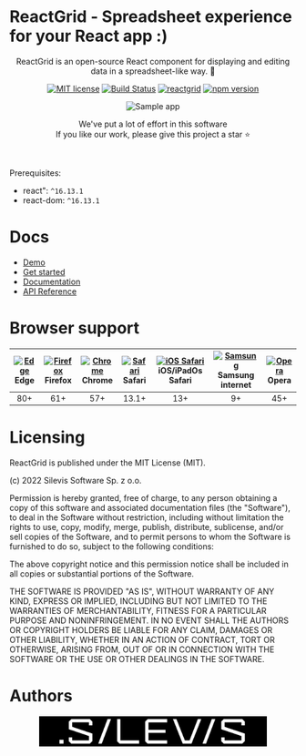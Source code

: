 # ReactGrid - Spreadsheet experience for your React app :)

<div align="center">

ReactGrid is an open-source React component for displaying and editing data in a spreadsheet-like way. 🚀

[![MIT license](https://img.shields.io/badge/License-MIT-blue.svg)](https://github.com/silevis/reactgrid/blob/develop/LICENSE)
[![Build Status](https://dev.azure.com/Silevis/ReactGrid/_apis/build/status/GitHub-MIT/Upgrade%20version%20and%20publish?branchName=master)](https://dev.azure.com/Silevis/ReactGrid/_build/latest?definitionId=17&branchName=master)
[![reactgrid](https://img.shields.io/endpoint?url=https://dashboard.cypress.io/badge/simple/hwrqiy&style=flat&logo=cypress)](https://dashboard.cypress.io/projects/hwrqiy/runs)
[![npm version](https://badge.fury.io/js/%40silevis%2Freactgrid.svg)](https://badge.fury.io/js/%40silevis%2Freactgrid)

<img alt="Sample app" src="https://reactgrid.com/sample.gif"/>

We've put a lot of effort in this software<br/>
If you like our work, please give this project a star ⭐

</div>
&nbsp;

Prerequisites:

- react": `^16.13.1`
- react-dom: `^16.13.1`

# Docs

- [Demo](https://reactgrid.com/examples/?utm_source=github&utm_medium=readme)
- [Get started](https://reactgrid.com/docs/4.0/1-getting-started/?utm_source=github&utm_medium=readme)
- [Documentation](https://reactgrid.com/docs/4.0/0-introduction/?utm_source=github&utm_medium=readme)
- [API Reference](https://reactgrid.com/docs/4.0/7-api/?utm_source=github&utm_medium=readme)

# Browser support

| [<img src="https://raw.githubusercontent.com/alrra/browser-logos/master/src/edge/edge_48x48.png" alt="Edge"  />](http://godban.github.io/browsers-support-badges/)<br> Edge | [<img src="https://raw.githubusercontent.com/alrra/browser-logos/master/src/firefox/firefox_48x48.png" alt="Firefox"  />](http://godban.github.io/browsers-support-badges/)<br> Firefox | [<img src="https://raw.githubusercontent.com/alrra/browser-logos/master/src/chrome/chrome_48x48.png" alt="Chrome"  />](http://godban.github.io/browsers-support-badges/)<br> Chrome | [<img src="https://raw.githubusercontent.com/alrra/browser-logos/master/src/safari/safari_48x48.png" alt="Safari" />](http://godban.github.io/browsers-support-badges/)<br> Safari | [<img src="https://raw.githubusercontent.com/alrra/browser-logos/master/src/safari-ios/safari-ios_48x48.png" alt="iOS Safari" />](http://godban.github.io/browsers-support-badges/) <br>iOS/iPadOs Safari | [<img src="https://raw.githubusercontent.com/alrra/browser-logos/master/src/samsung-internet/samsung-internet_48x48.png" alt="Samsung"/>](http://godban.github.io/browsers-support-badges/)<br> Samsung internet | [<img src="https://raw.githubusercontent.com/alrra/browser-logos/master/src/opera/opera_48x48.png" alt="Opera" />](http://godban.github.io/browsers-support-badges/)<br> Opera |
| :-------------------------------------------------------------------------------------------------------------------------------------------------------------------------: | :-------------------------------------------------------------------------------------------------------------------------------------------------------------------------------------: | :---------------------------------------------------------------------------------------------------------------------------------------------------------------------------------: | :--------------------------------------------------------------------------------------------------------------------------------------------------------------------------------: | :-------------------------------------------------------------------------------------------------------------------------------------------------------------------------------------------------------: | :--------------------------------------------------------------------------------------------------------------------------------------------------------------------------------------------------------------: | :----------------------------------------------------------------------------------------------------------------------------------------------------------------------------: |
|                                                                                     80+                                                                                     |                                                                                           61+                                                                                           |                                                                                         57+                                                                                         |                                                                                       13.1+                                                                                        |                                                                                                    13+                                                                                                    |                                                                                                        9+                                                                                                        |                                                                                      45+                                                                                       |

# Licensing

ReactGrid is published under the MIT License (MIT).

(c) 2022 Silevis Software Sp. z o.o.

Permission is hereby granted, free of charge, to any person obtaining a copy of this software and associated documentation files (the "Software"), to deal in the Software without restriction, including without limitation the rights to use, copy, modify, merge, publish, distribute, sublicense, and/or sell copies of the Software, and to permit persons to whom the Software is furnished to do so, subject to the following conditions:

The above copyright notice and this permission notice shall be included in all copies or substantial portions of the Software.

THE SOFTWARE IS PROVIDED "AS IS", WITHOUT WARRANTY OF ANY KIND, EXPRESS OR IMPLIED, INCLUDING BUT NOT LIMITED TO THE WARRANTIES OF MERCHANTABILITY, FITNESS FOR A PARTICULAR PURPOSE AND NONINFRINGEMENT. IN NO EVENT SHALL THE AUTHORS OR COPYRIGHT HOLDERS BE LIABLE FOR ANY CLAIM, DAMAGES OR OTHER LIABILITY, WHETHER IN AN ACTION OF CONTRACT, TORT OR OTHERWISE, ARISING FROM, OUT OF OR IN CONNECTION WITH THE SOFTWARE OR THE USE OR OTHER DEALINGS IN THE SOFTWARE.

# Authors

<div align="center">
  <a 
    href="https://www.silevis.com/?utm_source=github&utm_medium=reactgrdigit&utm_campaign=github" 
    target="_blank" 
    rel="noopener noreferrer"
  >
    <img src="public/silevis.png" alt="Silevis" width="400"/>
  </a>
</div>
